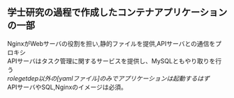 ## 学士研究の過程で作成したコンテナアプリケーションの一部
NginxがWebサーバの役割を担い,静的ファイルを提供,APIサーバとの通信をプロキシ  
APIサーバはタスク管理に関するサービスを提供し、MySQLともやり取りを行う  
_rolegetdep以外の[yamlファイル]のみでアプリケーションは起動するはず_  
APIサーバやSQL,Nginxのイメージは必須。
